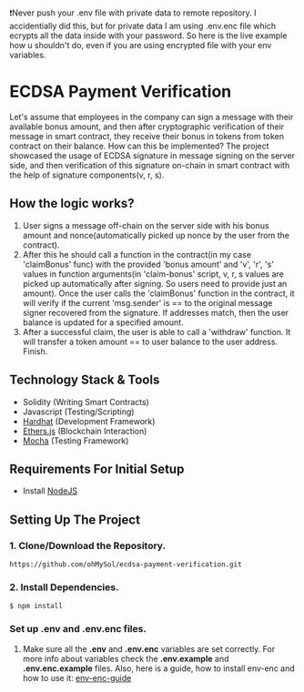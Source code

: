 ❗️Never push your .env file with private data to remote repository. I accidentially did this, but for private data I am using .env.enc file which ecrypts all the data inside with your password. So here is the 
live example how u shouldn't do, even if you are using encrypted file with your env variables.

# ECDSA Payment Verification
Let's assume that employees in the company can sign a message with their available bonus amount, and then after cryptographic verification of their message in smart contract, they receive their bonus in tokens from token contract on their balance. How can this be implemented?
The project showcased the usage of ECDSA signature in message signing on the server side, and then verification of this signature on-chain in smart contract with the help of signature components(v, r, s).

## How the logic works?
1. User signs a message off-chain on the server side with his bonus amount and nonce(automatically picked up nonce by the user from the contract).
2. After this he should call a function in the contract(in my case 'claimBonus' func) with the provided 'bonus amount' and 'v', 'r', 's' values in function arguments(in 'claim-bonus' script, v, r, s values are picked up automatically after signing. So users need to provide just an amount).
Once the user calls the 'claimBonus' function in the contract, it will verify if the current 'msg.sender' is == to the original message signer recovered from the signature. If addresses match, then the user balance is updated for a specified amount.
3. After a successful claim, the user is able to call a 'withdraw' function. It will transfer a token amount == to user balance to the user address. Finish.

## Technology Stack & Tools

- Solidity (Writing Smart Contracts)
- Javascript (Testing/Scripting)
- [Hardhat](https://hardhat.org/) (Development Framework)
- [Ethers.js](https://docs.ethers.io/v5/) (Blockchain Interaction)
- [Mocha](https://www.npmjs.com/package/mocha) (Testing Framework)

## Requirements For Initial Setup
- Install [NodeJS](https://nodejs.org/en/)

## Setting Up The Project
### 1. Clone/Download the Repository.
`https://github.com/ohMySol/ecdsa-payment-verification.git`

### 2. Install Dependencies.
`$ npm install`

### Set up .env and .env.enc files.
1. Make sure all the **.env** and **.env.enc** variables are set correctly. For more info about variables check the **.env.example** and **.env.enc.example** files.
Also, here is a guide, how to install env-enc and how to use it: [env-enc-guide](https://github.com/smartcontractkit/env-enc)
